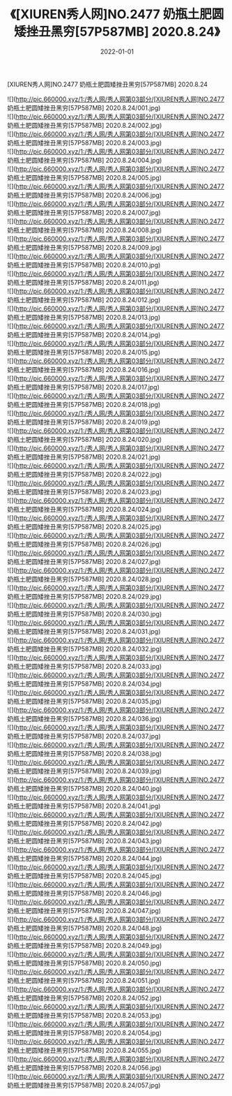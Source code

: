 ﻿---
layout: post
title:  《[XIUREN秀人网]NO.2477 奶瓶土肥圆矮挫丑黑穷[57P587MB] 2020.8.24》
date:   2022-01-01
img: http://pic.660000.xyz/1:/秀人网/秀人网第03部分/[XIUREN秀人网]NO.2477 奶瓶土肥圆矮挫丑黑穷[57P587MB] 2020.8.24/000.jpg
categories: [美女, 清纯, 唯美]
---

[XIUREN秀人网]NO.2477 奶瓶土肥圆矮挫丑黑穷[57P587MB] 2020.8.24

 ![](http://pic.660000.xyz/1:/秀人网/秀人网第03部分/[XIUREN秀人网]NO.2477 奶瓶土肥圆矮挫丑黑穷[57P587MB] 2020.8.24/001.jpg) <br>![](http://pic.660000.xyz/1:/秀人网/秀人网第03部分/[XIUREN秀人网]NO.2477 奶瓶土肥圆矮挫丑黑穷[57P587MB] 2020.8.24/002.jpg) <br>![](http://pic.660000.xyz/1:/秀人网/秀人网第03部分/[XIUREN秀人网]NO.2477 奶瓶土肥圆矮挫丑黑穷[57P587MB] 2020.8.24/003.jpg) <br>![](http://pic.660000.xyz/1:/秀人网/秀人网第03部分/[XIUREN秀人网]NO.2477 奶瓶土肥圆矮挫丑黑穷[57P587MB] 2020.8.24/004.jpg) <br>![](http://pic.660000.xyz/1:/秀人网/秀人网第03部分/[XIUREN秀人网]NO.2477 奶瓶土肥圆矮挫丑黑穷[57P587MB] 2020.8.24/005.jpg) <br>![](http://pic.660000.xyz/1:/秀人网/秀人网第03部分/[XIUREN秀人网]NO.2477 奶瓶土肥圆矮挫丑黑穷[57P587MB] 2020.8.24/006.jpg) <br>![](http://pic.660000.xyz/1:/秀人网/秀人网第03部分/[XIUREN秀人网]NO.2477 奶瓶土肥圆矮挫丑黑穷[57P587MB] 2020.8.24/007.jpg) <br>![](http://pic.660000.xyz/1:/秀人网/秀人网第03部分/[XIUREN秀人网]NO.2477 奶瓶土肥圆矮挫丑黑穷[57P587MB] 2020.8.24/008.jpg) <br>![](http://pic.660000.xyz/1:/秀人网/秀人网第03部分/[XIUREN秀人网]NO.2477 奶瓶土肥圆矮挫丑黑穷[57P587MB] 2020.8.24/009.jpg) <br>![](http://pic.660000.xyz/1:/秀人网/秀人网第03部分/[XIUREN秀人网]NO.2477 奶瓶土肥圆矮挫丑黑穷[57P587MB] 2020.8.24/010.jpg) <br>![](http://pic.660000.xyz/1:/秀人网/秀人网第03部分/[XIUREN秀人网]NO.2477 奶瓶土肥圆矮挫丑黑穷[57P587MB] 2020.8.24/011.jpg) <br>![](http://pic.660000.xyz/1:/秀人网/秀人网第03部分/[XIUREN秀人网]NO.2477 奶瓶土肥圆矮挫丑黑穷[57P587MB] 2020.8.24/012.jpg) <br>![](http://pic.660000.xyz/1:/秀人网/秀人网第03部分/[XIUREN秀人网]NO.2477 奶瓶土肥圆矮挫丑黑穷[57P587MB] 2020.8.24/013.jpg) <br>![](http://pic.660000.xyz/1:/秀人网/秀人网第03部分/[XIUREN秀人网]NO.2477 奶瓶土肥圆矮挫丑黑穷[57P587MB] 2020.8.24/014.jpg) <br>![](http://pic.660000.xyz/1:/秀人网/秀人网第03部分/[XIUREN秀人网]NO.2477 奶瓶土肥圆矮挫丑黑穷[57P587MB] 2020.8.24/015.jpg) <br>![](http://pic.660000.xyz/1:/秀人网/秀人网第03部分/[XIUREN秀人网]NO.2477 奶瓶土肥圆矮挫丑黑穷[57P587MB] 2020.8.24/016.jpg) <br>![](http://pic.660000.xyz/1:/秀人网/秀人网第03部分/[XIUREN秀人网]NO.2477 奶瓶土肥圆矮挫丑黑穷[57P587MB] 2020.8.24/017.jpg) <br>![](http://pic.660000.xyz/1:/秀人网/秀人网第03部分/[XIUREN秀人网]NO.2477 奶瓶土肥圆矮挫丑黑穷[57P587MB] 2020.8.24/018.jpg) <br>![](http://pic.660000.xyz/1:/秀人网/秀人网第03部分/[XIUREN秀人网]NO.2477 奶瓶土肥圆矮挫丑黑穷[57P587MB] 2020.8.24/019.jpg) <br>![](http://pic.660000.xyz/1:/秀人网/秀人网第03部分/[XIUREN秀人网]NO.2477 奶瓶土肥圆矮挫丑黑穷[57P587MB] 2020.8.24/020.jpg) <br>![](http://pic.660000.xyz/1:/秀人网/秀人网第03部分/[XIUREN秀人网]NO.2477 奶瓶土肥圆矮挫丑黑穷[57P587MB] 2020.8.24/021.jpg) <br>![](http://pic.660000.xyz/1:/秀人网/秀人网第03部分/[XIUREN秀人网]NO.2477 奶瓶土肥圆矮挫丑黑穷[57P587MB] 2020.8.24/022.jpg) <br>![](http://pic.660000.xyz/1:/秀人网/秀人网第03部分/[XIUREN秀人网]NO.2477 奶瓶土肥圆矮挫丑黑穷[57P587MB] 2020.8.24/023.jpg) <br>![](http://pic.660000.xyz/1:/秀人网/秀人网第03部分/[XIUREN秀人网]NO.2477 奶瓶土肥圆矮挫丑黑穷[57P587MB] 2020.8.24/024.jpg) <br>![](http://pic.660000.xyz/1:/秀人网/秀人网第03部分/[XIUREN秀人网]NO.2477 奶瓶土肥圆矮挫丑黑穷[57P587MB] 2020.8.24/025.jpg) <br>![](http://pic.660000.xyz/1:/秀人网/秀人网第03部分/[XIUREN秀人网]NO.2477 奶瓶土肥圆矮挫丑黑穷[57P587MB] 2020.8.24/026.jpg) <br>![](http://pic.660000.xyz/1:/秀人网/秀人网第03部分/[XIUREN秀人网]NO.2477 奶瓶土肥圆矮挫丑黑穷[57P587MB] 2020.8.24/027.jpg) <br>![](http://pic.660000.xyz/1:/秀人网/秀人网第03部分/[XIUREN秀人网]NO.2477 奶瓶土肥圆矮挫丑黑穷[57P587MB] 2020.8.24/028.jpg) <br>![](http://pic.660000.xyz/1:/秀人网/秀人网第03部分/[XIUREN秀人网]NO.2477 奶瓶土肥圆矮挫丑黑穷[57P587MB] 2020.8.24/029.jpg) <br>![](http://pic.660000.xyz/1:/秀人网/秀人网第03部分/[XIUREN秀人网]NO.2477 奶瓶土肥圆矮挫丑黑穷[57P587MB] 2020.8.24/030.jpg) <br>![](http://pic.660000.xyz/1:/秀人网/秀人网第03部分/[XIUREN秀人网]NO.2477 奶瓶土肥圆矮挫丑黑穷[57P587MB] 2020.8.24/031.jpg) <br>![](http://pic.660000.xyz/1:/秀人网/秀人网第03部分/[XIUREN秀人网]NO.2477 奶瓶土肥圆矮挫丑黑穷[57P587MB] 2020.8.24/032.jpg) <br>![](http://pic.660000.xyz/1:/秀人网/秀人网第03部分/[XIUREN秀人网]NO.2477 奶瓶土肥圆矮挫丑黑穷[57P587MB] 2020.8.24/033.jpg) <br>![](http://pic.660000.xyz/1:/秀人网/秀人网第03部分/[XIUREN秀人网]NO.2477 奶瓶土肥圆矮挫丑黑穷[57P587MB] 2020.8.24/034.jpg) <br>![](http://pic.660000.xyz/1:/秀人网/秀人网第03部分/[XIUREN秀人网]NO.2477 奶瓶土肥圆矮挫丑黑穷[57P587MB] 2020.8.24/035.jpg) <br>![](http://pic.660000.xyz/1:/秀人网/秀人网第03部分/[XIUREN秀人网]NO.2477 奶瓶土肥圆矮挫丑黑穷[57P587MB] 2020.8.24/036.jpg) <br>![](http://pic.660000.xyz/1:/秀人网/秀人网第03部分/[XIUREN秀人网]NO.2477 奶瓶土肥圆矮挫丑黑穷[57P587MB] 2020.8.24/037.jpg) <br>![](http://pic.660000.xyz/1:/秀人网/秀人网第03部分/[XIUREN秀人网]NO.2477 奶瓶土肥圆矮挫丑黑穷[57P587MB] 2020.8.24/038.jpg) <br>![](http://pic.660000.xyz/1:/秀人网/秀人网第03部分/[XIUREN秀人网]NO.2477 奶瓶土肥圆矮挫丑黑穷[57P587MB] 2020.8.24/039.jpg) <br>![](http://pic.660000.xyz/1:/秀人网/秀人网第03部分/[XIUREN秀人网]NO.2477 奶瓶土肥圆矮挫丑黑穷[57P587MB] 2020.8.24/040.jpg) <br>![](http://pic.660000.xyz/1:/秀人网/秀人网第03部分/[XIUREN秀人网]NO.2477 奶瓶土肥圆矮挫丑黑穷[57P587MB] 2020.8.24/041.jpg) <br>![](http://pic.660000.xyz/1:/秀人网/秀人网第03部分/[XIUREN秀人网]NO.2477 奶瓶土肥圆矮挫丑黑穷[57P587MB] 2020.8.24/042.jpg) <br>![](http://pic.660000.xyz/1:/秀人网/秀人网第03部分/[XIUREN秀人网]NO.2477 奶瓶土肥圆矮挫丑黑穷[57P587MB] 2020.8.24/043.jpg) <br>![](http://pic.660000.xyz/1:/秀人网/秀人网第03部分/[XIUREN秀人网]NO.2477 奶瓶土肥圆矮挫丑黑穷[57P587MB] 2020.8.24/044.jpg) <br>![](http://pic.660000.xyz/1:/秀人网/秀人网第03部分/[XIUREN秀人网]NO.2477 奶瓶土肥圆矮挫丑黑穷[57P587MB] 2020.8.24/045.jpg) <br>![](http://pic.660000.xyz/1:/秀人网/秀人网第03部分/[XIUREN秀人网]NO.2477 奶瓶土肥圆矮挫丑黑穷[57P587MB] 2020.8.24/046.jpg) <br>![](http://pic.660000.xyz/1:/秀人网/秀人网第03部分/[XIUREN秀人网]NO.2477 奶瓶土肥圆矮挫丑黑穷[57P587MB] 2020.8.24/047.jpg) <br>![](http://pic.660000.xyz/1:/秀人网/秀人网第03部分/[XIUREN秀人网]NO.2477 奶瓶土肥圆矮挫丑黑穷[57P587MB] 2020.8.24/048.jpg) <br>![](http://pic.660000.xyz/1:/秀人网/秀人网第03部分/[XIUREN秀人网]NO.2477 奶瓶土肥圆矮挫丑黑穷[57P587MB] 2020.8.24/049.jpg) <br>![](http://pic.660000.xyz/1:/秀人网/秀人网第03部分/[XIUREN秀人网]NO.2477 奶瓶土肥圆矮挫丑黑穷[57P587MB] 2020.8.24/050.jpg) <br>![](http://pic.660000.xyz/1:/秀人网/秀人网第03部分/[XIUREN秀人网]NO.2477 奶瓶土肥圆矮挫丑黑穷[57P587MB] 2020.8.24/051.jpg) <br>![](http://pic.660000.xyz/1:/秀人网/秀人网第03部分/[XIUREN秀人网]NO.2477 奶瓶土肥圆矮挫丑黑穷[57P587MB] 2020.8.24/052.jpg) <br>![](http://pic.660000.xyz/1:/秀人网/秀人网第03部分/[XIUREN秀人网]NO.2477 奶瓶土肥圆矮挫丑黑穷[57P587MB] 2020.8.24/053.jpg) <br>![](http://pic.660000.xyz/1:/秀人网/秀人网第03部分/[XIUREN秀人网]NO.2477 奶瓶土肥圆矮挫丑黑穷[57P587MB] 2020.8.24/054.jpg) <br>![](http://pic.660000.xyz/1:/秀人网/秀人网第03部分/[XIUREN秀人网]NO.2477 奶瓶土肥圆矮挫丑黑穷[57P587MB] 2020.8.24/055.jpg) <br>![](http://pic.660000.xyz/1:/秀人网/秀人网第03部分/[XIUREN秀人网]NO.2477 奶瓶土肥圆矮挫丑黑穷[57P587MB] 2020.8.24/056.jpg) <br>![](http://pic.660000.xyz/1:/秀人网/秀人网第03部分/[XIUREN秀人网]NO.2477 奶瓶土肥圆矮挫丑黑穷[57P587MB] 2020.8.24/057.jpg) <br>